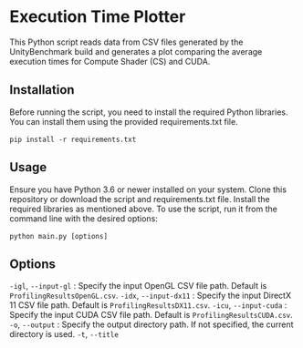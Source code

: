 # Execution Time Plotter

This Python script reads data from CSV files generated by the UnityBenchmark build and generates a plot comparing the average execution times for Compute Shader (CS) and CUDA.

## Installation

Before running the script, you need to install the required Python libraries. You can install them using the provided requirements.txt file.

```
pip install -r requirements.txt
```

## Usage

Ensure you have Python 3.6 or newer installed on your system. Clone this repository or download the script and requirements.txt file. Install the required libraries as mentioned above. To use the script, run it from the command line with the desired options:

```
python main.py [options]
```

## Options

``-igl``, ``--input-gl`` <file>: Specify the input OpenGL CSV file path. Default is ``ProfilingResultsOpenGL.csv``.
``-idx``, ``--input-dx11`` <file>: Specify the input DirectX 11 CSV file path. Default is ``ProfilingResultsDX11.csv``.
``-icu``, ``--input-cuda`` <file>: Specify the input CUDA CSV file path. Default is ``ProfilingResultsCUDA.csv``.
``-o``, ``--output`` <directory>: Specify the output directory path. If not specified, the current directory is used.
``-t``, ``--title`` <title>: Specify the title of the graph. This title will also be used to help define the name of the output file. Default is "Execution Sum Vector".
``-s``, ``--show`` <boolean>: If true, the script will show the graph after saving it. Default is false.
``-r``, ``--resolution`` <int>: Specify the resolution of the output image in dpi (dots per inch). Default is $300$.
``-x``, ``--xlim`` <min,max>: Specify the X-axis limits in the format "min,max".
``-y``, ``--ylim`` <min,max>: Specify the Y-axis limits in the format "min,max".
``-xt``, ``--xticks`` <boolean>: If true, the script will set X-ticks to correspond to the values in ArraySize. Default is false.
``-h``, ``--help``: Display help information showing all command-line options.

## Example

Here is an exemple of command that will generate a plot with title: _"Performance Comparison - Reduce - 1000 Sample"_, using csv in the folder `Result 1000 Sample`:

```
python .\main.py -t "Performance Comparison - Reduce - 1000 Sample" -igl ".\Result 1000 Sample\UnityBenchmark-GL-0\ProfilingResults - Reduce - 1000 - OpenGLCore.csv" -idx ".\Result 1000 Sample\UnityBenchmark-DX11-4\ProfilingResults - Reduce - 1000 - Direct3D11.csv" -icu ".\Result 1000 Sample\UnityBenchmark-GL-0\ProfilingResults - Reduce - 1000 - OpenGLCore.csv" -o ".\Result 1000 Sample\Reduce" -s True
```

Here is the generated output plot:

![](Results%20-%201000%20Sample/ProfilingResult-Performance%20Comparison%20-%20Reduce%20-%201000%20Sample.png)